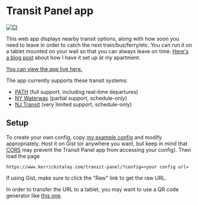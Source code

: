 # Transit Panel app
[![CI](https://github.com/kerrickstaley/transit-panel/actions/workflows/npm-test.yaml/badge.svg)](https://github.com/kerrickstaley/transit-panel/actions/workflows/npm-test.yaml)

This web app displays nearby transit options, along with how soon you need to leave in order to catch the next train/bus/ferry/etc. You can run it on a tablet mounted on your wall so that you can always leave on time. [Here's a blog post](https://www.kerrickstaley.com/2022/02/25/transit-panel) about how I have it set up at my apartment.

[You can view the app live here.](https://www.kerrickstaley.com/transit-panel/?config=https://gist.githubusercontent.com/kerrickstaley/515920f7d552bc8027dc57eed4ec76b8/raw/8b8551887d9e6098511b22612af508f6a3c5240a/transit_panel_config.yaml)

The app currently supports these transit systems:
- [PATH](https://www.panynj.gov/path/en/index.html) (full support, including real-time departures)
- [NY Waterway](https://www.nywaterway.com/) (partial support, schedule-only)
- [NJ Transit](https://www.njtransit.com/) (very limited support, schedule-only)

## Setup
To create your own config, copy [my example config](https://gist.github.com/kerrickstaley/515920f7d552bc8027dc57eed4ec76b8) and modify appropriately. Host it on Gist (or anywhere you want, but keep in mind that [CORS](https://developer.mozilla.org/en-US/docs/Web/HTTP/CORS) may prevent the Transit Panel app from accessing your config). Then load the page
```
https://www.kerrickstaley.com/transit-panel/?config=<your config url>
```
If using Gist, make sure to click the "Raw" link to get the raw URL.

In order to transfer the URL to a tablet, you may want to use a QR code generator like [this one](https://www.qr-code-generator.com/).
